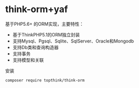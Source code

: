 # think-orm+yaf

基于PHP5.6+ 的ORM实现，主要特性：

- 基于ThinkPHP5.1的ORM独立封装
- 支持Mysql、Pgsql、Sqlite、SqlServer、Oracle和Mongodb
- 支持Db类和查询构造器
- 支持事务
- 支持模型和关联

安装
~~~
composer require topthink/think-orm
~~~

